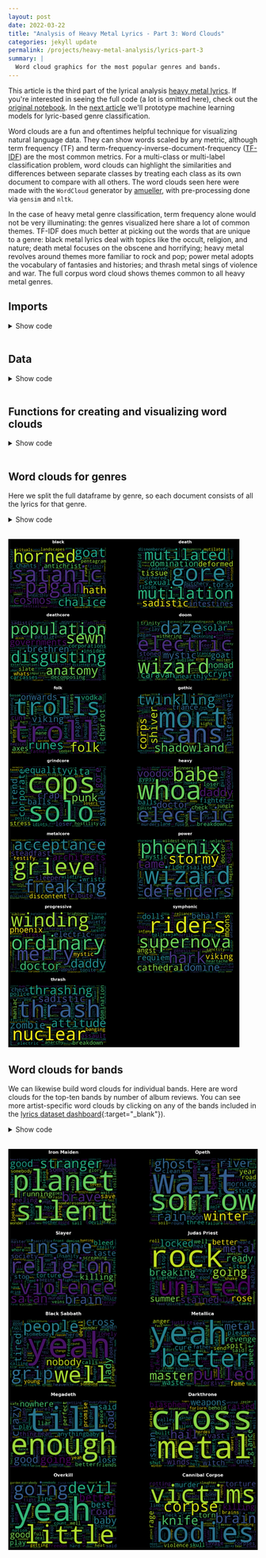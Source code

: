 ```yaml
---
layout: post
date: 2022-03-22
title: "Analysis of Heavy Metal Lyrics - Part 3: Word Clouds"
categories: jekyll update
permalink: /projects/heavy-metal-analysis/lyrics-part-3
summary: |
  Word cloud graphics for the most popular genres and bands.
---
```


This article is the third part of the lyrical analysis [heavy metal lyrics](/projects/heavy-metal-analysis.html).
If you're interested in seeing the full code (a lot is omitted here), check out the
[original notebook](https://github.com/pdqnguyen/metallyrics/blob/main/analyses/lyrics/notebooks/lyrics-part-3-word-clouds.ipynb).
In the [next article](./lyrics-part-4.html) we'll prototype machine learning models for lyric-based genre classification.

Word clouds are a fun and oftentimes helpful technique for visualizing natural language data.
They can show words scaled by any metric, although term frequency (TF) and
term-frequency-inverse-document-frequency
([TF-IDF](https://scikit-learn.org/stable/modules/feature_extraction.html#tfidf-term-weighting))
are the most common metrics.
For a multi-class or multi-label classification problem,
word clouds can highlight the similarities and differences between separate classes by treating each class as its own document to compare with all others.
The word clouds seen here were made with the `WordCloud` generator by
[amueller](https://github.com/amueller/word_cloud),
with pre-processing done via `gensim` and `nltk`.

In the case of heavy metal genre classification, term frequency alone would not be very illuminating:
the genres visualized here share a lot of common themes.
TF-IDF does much better at picking out the words that are unique to a genre:
black metal lyrics deal with topics like the occult, religion, and nature;
death metal focuses on the obscene and horrifying;
heavy metal revolves around themes more familiar to rock and pop;
power metal adopts the vocabulary of fantasies and histories;
and thrash metal sings of violence and war.
The full corpus word cloud shows themes common to all heavy metal genres.

## Imports


<details>
<summary>Show code</summary>
{% highlight python %}
import numpy as np
import pandas as pd
import matplotlib.pyplot as plt
from wordcloud import WordCloud
from nltk.corpus import stopwords
from nltk.tokenize import RegexpTokenizer
from sklearn.feature_extraction.text import TfidfVectorizer

plt.rcParams['font.size'] = 18
{% endhighlight %}
</details><br>


## Data


<details>
<summary>Show code</summary>
{% highlight python %}
df = pd.read_csv('../bands-1pct.csv')
genre_cols = [c for c in df.columns if 'genre_' in c]
genres = [c.replace('genre_', '') for c in genre_cols]
{% endhighlight %}
</details><br>


## Functions for creating and visualizing word clouds


<details>
<summary>Show code</summary>
{% highlight python %}
def tokenizer(s):
    t = RegexpTokenizer('[a-zA-Z]+')
    return [word.lower() for word in t.tokenize(s) if len(word) >= 4]


def get_wordclouds(corpus, names, min_df=0, max_df=1, width=800, height=500):
    vectorizer = TfidfVectorizer(stop_words=stopwords.words('english'), tokenizer=tokenizer, min_df=min_df, max_df=max_df)
    X = vectorizer.fit_transform(corpus)
    vocabulary = vectorizer.get_feature_names()
    out = {}
    for i, name in names.items():
        print(name)
        freqs = X.toarray()[i,:]
        word_freqs = dict(zip(vocabulary, freqs))
        out[name] = WordCloud(width=width, height=height).fit_words(word_freqs)
    return out


def plot_wordclouds(clouds):
    names = list(clouds.keys())
    width = clouds[names[0]].width
    height = clouds[names[0]].height
    dpi = plt.rcParams['figure.dpi']
    nrows = int(np.ceil(len(names) / 2))
    ncols = 2
    figsize = (width / dpi * ncols, height / dpi * nrows)
    fig, subplots = plt.subplots(nrows, ncols, figsize=figsize, facecolor='k')
    for i in range(subplots.size):
        ax = subplots[i // 2, i % 2]
        ax.set_facecolor('k')
        ax.set_axis_off()
        if i < len(names):
            name = names[i]
            ax.imshow(clouds[name])
            ax.set_title(name, color='w', fontweight='bold', y=1.05)
    plt.show()
{% endhighlight %}
</details><br>


## Word clouds for genres

Here we split the full dataframe by genre, so each document consists of all the lyrics for that genre.


<details>
<summary>Show code</summary>
{% highlight python %}
genre_corpus = []
for genre, col in zip(genres, genre_cols):
    other_cols = [c for c in genre_cols if c != col]
    words = df[(df[col] == 1) & (df[other_cols] == 0).all(axis=1)].words
    genre_corpus.append(' '.join(words))
{% endhighlight %}

{% highlight python %}
genre_clouds = get_wordclouds(genre_corpus, dict(enumerate(genres)), min_df=0.5, max_df=0.8)
plot_wordclouds(genre_clouds)
{% endhighlight %}
</details><br>



    
![png](/assets/images/heavy-metal-lyrics/lyrics3/lyrics-part-3-word-clouds_11_0.png)

    


## Word clouds for bands

We can likewise build word clouds for individual bands.
Here are word clouds for the top-ten bands by number of album reviews.
You can see more artist-specific word clouds by clicking on any of the bands included in the
[lyrics dataset dashboard](https://metal-lyrics-feature-plots.herokuapp.com/){:target="_blank"}).


<details>
<summary>Show code</summary>
{% highlight python %}
band_corpus = list(df.words)
bands = df.sort_values('reviews', ascending=False)['name'].values[:10]
print(bands)
bands_dict = {i: name for i, name in df.name.items() if name in bands}
{% endhighlight %}

{% highlight python %}
band_clouds = get_wordclouds(band_corpus, bands_dict, min_df=0.1, max_df=0.5)
plot_wordclouds(band_clouds)
{% endhighlight %}
</details><br>



    
![png](/assets/images/heavy-metal-lyrics/lyrics3/lyrics-part-3-word-clouds_16_0.png)
